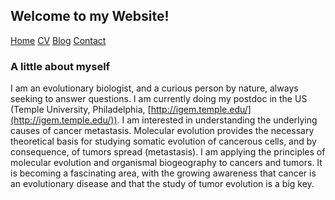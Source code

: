 ## Welcome to my Website!

[Home](./) [CV](./cv.md) [Blog](./blog.md) [Contact](./contact.md)

### A little about myself

I am an evolutionary biologist, and a curious person by nature, always seeking to answer questions. I am currently doing my postdoc in the US (Temple University, Philadelphia, [http://igem.temple.edu/](http://igem.temple.edu/)). 
I am interested in understanding the underlying causes of cancer metastasis. Molecular evolution provides the necessary theoretical basis for studying somatic evolution 
of cancerous cells, and by consequence, of tumors spread (metastasis). I am applying the principles of molecular evolution and organismal biogeography to cancers and tumors. 
It is becoming a fascinating area, with the growing awareness that cancer is an evolutionary disease and that the study of tumor evolution is a big key.
